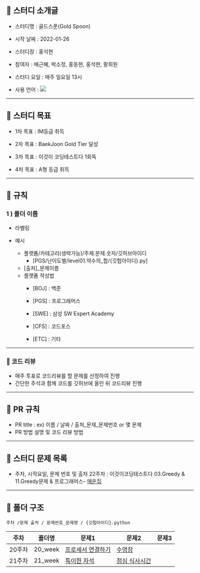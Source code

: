## 📌 스터디 소개글

- 스터디명 : 골드스푼(Gold Spoon)

- 시작 날짜 : 2022-01-26

- 스터디장 : 홍석현

- 참여자 : 배근혜, 박소정, 홍동현, 홍석현, 황희원

- 스터디 요일 : 매주 일요일 13시

- 사용 언어 : <img src="https://img.shields.io/badge/Python-3766AB?style=flat-square&logo=Python&logoColor=white"/>

  

---

## 📌 스터디 목표

- 1차 목표 : IM등급 취득

- 2차 목표 : BaekJoon Gold Tier 달성

- 3차 목표 : 이것이 코딩테스트다 1회독

- 4차 목표 : A형 등급 취득

  

---

## 📌 규칙

### 1 ) 폴더 이름

- 라벨링



- 예시
    - 플랫폼/카테고리(생략가능)/주제.문제.숫자/깃허브아이디
        - [PGS/난이도별/level01.약수의_합/{깃헙아이디}.py]
    - [출처]_문제이름
    * 플랫폼 작성법
        * [BOJ] : 백준
        
        * [PGS] : 프로그래머스
        
        * [SWE] : 삼성 SW Expert Academy
        
        * [CFS] : 코드포스
        
        * [ETC] : 기타
        
          
        

---


### 📌 코드 리뷰

- 매주 투표로 코드리뷰를 할 문제를 선정하여 진행
- 간단한 주석과 함께 코드를 깃허브에 올린 뒤 코드리뷰 진행



---


## 📌 PR 규칙

- PR title : ex) 이름 / 날짜 / 출처_문제_문제번호 or 몇 문제
- PR 방법 설명 및 코드 리뷰 방법
  



---

## 📌 스터디 문제 목록

- 주차, 시작요일, 문제 번호 및 출처
22주차 : 이것이코딩테스트다 03.Greedy & 11.Greedy문제 & 프로그래머스- [매운집](https://programmers.co.kr/learn/courses/30/lessons/42626)



---

## 📌 폴더 구조

```주차 /문제 출처 / 문제번호_문제명 / {깃헙아이디}.python```



| **주차** | **폴더명** | **문제1**                                               | **문제2**                                              | **문제3**                                     |
| -------- | ---------- | ------------------------------------------------------- | ------------------------------------------------------ | --------------------------------------------- |
| 20주차   | 20_week    | [프로세서 연결하기](https://swexpertacademy.com/main/code/problem/problemDetail.do?contestProbId=AV4suNtaXFEDFAUf)          | [수영장](https://swexpertacademy.com/main/code/problem/problemDetail.do?contestProbId=AV5PpFQaAQMDFAUq)        |  |
| 21주차   | 21_week    | [특이한 자석](https://swexpertacademy.com/main/code/problem/problemDetail.do?contestProbId=AWIeV9sKkcoDFAVH) | [점심 식사시간](https://swexpertacademy.com/main/learn/course/subjectDetail.do?subjectId=AV7Hys-6DToDFAXB) |                                               |
